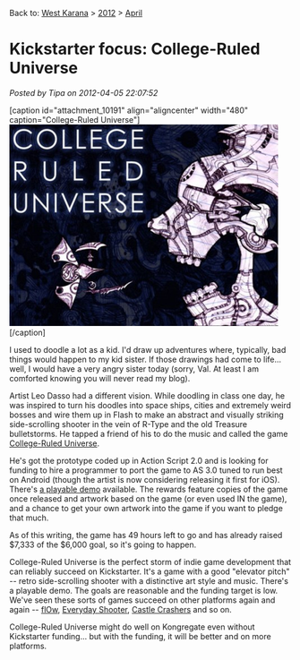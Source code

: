 Back to: [West Karana](/posts/westkarana.md) > [2012](/posts/2012/westkarana.md) > [April](./westkarana.md)
# Kickstarter focus: College-Ruled Universe

*Posted by Tipa on 2012-04-05 22:07:52*

[caption id="attachment\_10191" align="aligncenter" width="480" caption="College-Ruled Universe"][![](../../../uploads/2012/04/collegeruled-480x360.jpg "College-Ruled Universe")](../../../uploads/2012/04/collegeruled.jpg)[/caption]

I used to doodle a lot as a kid. I'd draw up adventures where, typically, bad things would happen to my kid sister. If those drawings had come to life... well, I would have a very angry sister today (sorry, Val. At least I am comforted knowing you will never read my blog).

Artist Leo Dasso had a different vision. While doodling in class one day, he was inspired to turn his doodles into space ships, cities and extremely weird bosses and wire them up in Flash to make an abstract and visually striking side-scrolling shooter in the vein of R-Type and the old Treasure bulletstorms. He tapped a friend of his to do the music and called the game [College-Ruled Universe](http://www.kickstarter.com/projects/1075607244/college-ruled-universe).

He's got the prototype coded up in Action Script 2.0 and is looking for funding to hire a programmer to port the game to AS 3.0 tuned to run best on Android (though the artist is now considering releasing it first for iOS). There's [a playable demo](http://www.newgrounds.com/portal/view/592452) available. The rewards feature copies of the game once released and artwork based on the game (or even used IN the game), and a chance to get your own artwork into the game if you want to pledge that much.

As of this writing, the game has 49 hours left to go and has already raised $7,333 of the $6,000 goal, so it's going to happen.

College-Ruled Universe is the perfect storm of indie game development that can reliably succeed on Kickstarter. It's a game with a good "elevator pitch" -- retro side-scrolling shooter with a distinctive art style and music. There's a playable demo. The goals are reasonable and the funding target is low. We've seen these sorts of games succeed on other platforms again and again -- [flOw](http://www.jenovachen.com/flowingames/flowing.htm), [Everyday Shooter](http://www.everydayshooter.com/), [Castle Crashers](http://www.castlecrashers.com/) and so on.

College-Ruled Universe might do well on Kongregate even without Kickstarter funding... but with the funding, it will be better and on more platforms.
